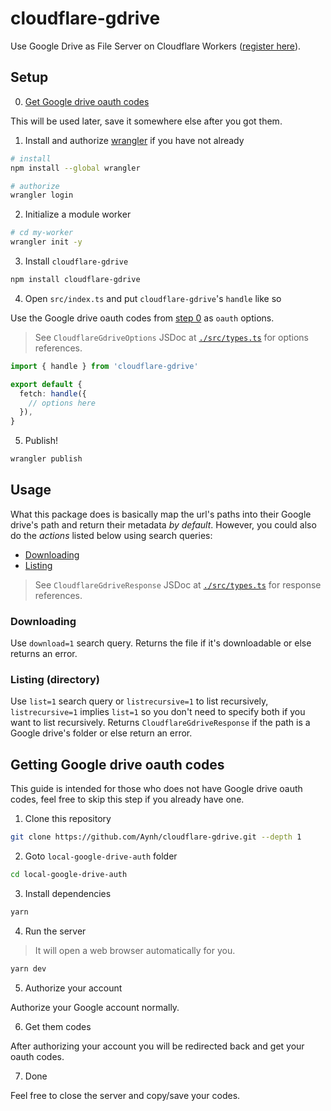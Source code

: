 # cloudflare-gdrive

Use Google Drive as File Server on Cloudflare Workers ([register here](https://dash.cloudflare.com/sign-up)).

## Setup

0. [Get Google drive oauth codes](#getting-google-drive-oauth-codes)

This will be used later, save it somewhere else after you got them.

1. Install and authorize [wrangler](https://developers.cloudflare.com/workers/wrangler/get-started/) if you have not already

```bash
# install
npm install --global wrangler

# authorize
wrangler login
```

2. Initialize a module worker

```bash
# cd my-worker
wrangler init -y
```

3. Install `cloudflare-gdrive`

```bash
npm install cloudflare-gdrive
```

4. Open `src/index.ts` and put `cloudflare-gdrive`'s `handle` like so

Use the Google drive oauth codes from [step 0](#getting-google-drive-oauth-codes) as `oauth` options.

> See `CloudflareGdriveOptions` JSDoc at [`./src/types.ts`](./src/types.ts) for options references.

```ts
import { handle } from 'cloudflare-gdrive'

export default {
  fetch: handle({
    // options here
  }),
}
```

5. Publish!

```bash
wrangler publish
```

## Usage

What this package does is basically map the url's paths into their Google drive's path and return their metadata _by default_. However, you could also do the _actions_ listed below using search queries:

- [Downloading](#downloading)
- [Listing](#listing)

> See `CloudflareGdriveResponse` JSDoc at [`./src/types.ts`](./src/types.ts) for response references.

### Downloading

Use `download=1` search query. Returns the file if it's downloadable or else returns an error.

### Listing (directory)

Use `list=1` search query or `listrecursive=1` to list recursively, `listrecursive=1` implies `list=1` so you don't need to specify both if you want to list recursively. Returns `CloudflareGdriveResponse` if the path is a Google drive's folder or else return an error.

## Getting Google drive oauth codes

This guide is intended for those who does not have Google drive oauth codes, feel free to skip this step if you already have one.

1. Clone this repository

```bash
git clone https://github.com/Aynh/cloudflare-gdrive.git --depth 1
```

2. Goto `local-google-drive-auth` folder

```bash
cd local-google-drive-auth
```

3. Install dependencies

```bash
yarn
```

4. Run the server

> It will open a web browser automatically for you.

```bash
yarn dev
```

5. Authorize your account

Authorize your Google account normally.

6. Get them codes

After authorizing your account you will be redirected back and get your oauth codes.

7. Done

Feel free to close the server and copy/save your codes.
